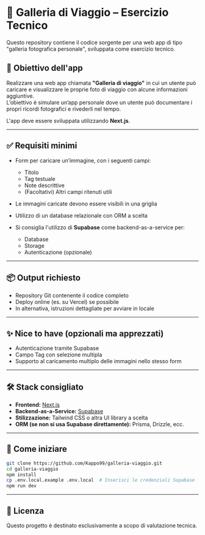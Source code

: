 # 📸 Galleria di Viaggio – Esercizio Tecnico

Questo repository contiene il codice sorgente per una web app di tipo "galleria fotografica personale", sviluppata come esercizio tecnico.

## 🎯 Obiettivo dell'app

Realizzare una web app chiamata **"Galleria di viaggio"** in cui un utente può caricare e visualizzare le proprie foto di viaggio con alcune informazioni aggiuntive.  
L’obiettivo è simulare un’app personale dove un utente può documentare i propri ricordi fotografici e rivederli nel tempo.

L'app deve essere sviluppata utilizzando **Next.js**.

---

## ✅ Requisiti minimi

- Form per caricare un’immagine, con i seguenti campi:
  - Titolo
  - Tag testuale
  - Note descrittive
  - (Facoltativi) Altri campi ritenuti utili

- Le immagini caricate devono essere visibili in una griglia
- Utilizzo di un database relazionale con ORM a scelta
- Si consiglia l'utilizzo di **Supabase** come backend-as-a-service per:
  - Database
  - Storage
  - Autenticazione (opzionale)

---

## 📦 Output richiesto

- Repository Git contenente il codice completo
- Deploy online (es. su Vercel) se possibile
- In alternativa, istruzioni dettagliate per avviare in locale

---

## ✨ Nice to have (opzionali ma apprezzati)

- Autenticazione tramite Supabase
- Campo Tag con selezione multipla
- Supporto al caricamento multiplo delle immagini nello stesso form

---

## 🛠 Stack consigliato

- **Frontend:** [Next.js](https://nextjs.org/)
- **Backend-as-a-Service:** [Supabase](https://supabase.com/)
- **Stilizzazione:** Tailwind CSS o altra UI library a scelta
- **ORM (se non si usa Supabase direttamente):** Prisma, Drizzle, ecc.

---

## 🚀 Come iniziare

```bash
git clone https://github.com/Kappo99/galleria-viaggio.git
cd galleria-viaggio
npm install
cp .env.local.example .env.local  # Inserisci le credenziali Supabase
npm run dev
```

---

## 📝 Licenza

Questo progetto è destinato esclusivamente a scopo di valutazione tecnica.

